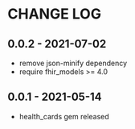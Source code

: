 # CHANGE LOG

## 0.0.2 - 2021-07-02
 - remove json-minify dependency
 - require fhir_models >= 4.0

## 0.0.1 - 2021-05-14
 - health_cards gem released
